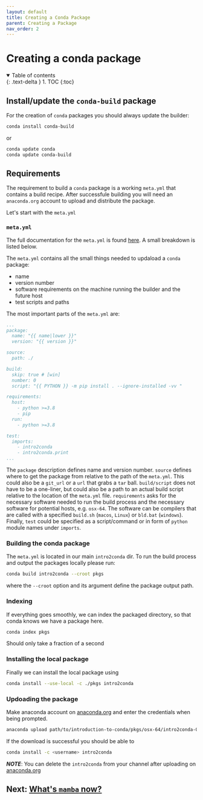 ```yaml
---
layout: default
title: Creating a Conda Package
parent: Creating a Package 
nav_order: 2
---
```


# Creating a conda package

<details open markdown="block">
  <summary>
    Table of contents
  </summary>
  {: .text-delta }
1. TOC
{:toc}
</details>

## Install/update the `conda-build` package

For the creation of `conda` packages you should always update the builder:
```bash
conda install conda-build
```
or
```bash
conda update conda
conda update conda-build
```

## Requirements

The requirement to build a `conda` package is a working `meta.yml` that contains
a build recipe. After successfule building you will need an `anaconda.org` 
account to upload and distribute the package.

Let's start with the `meta.yml`

### `meta.yml`

The full documentation for the `meta.yml` is found
[here](https://docs.conda.io/projects/conda-build/en/latest/resources/define-metadata.html#run).
A small breakdown is listed below.

The `meta.yml` contains all the small things needed to updaload a `conda`
package:
* name
* version number
* software requirements on the machine running the builder and the future host
* test scripts and paths

The most important parts of the `meta.yml` are:
```yaml
...
package:
  name: "{{ name|lower }}"
  version: "{{ version }}"

source:
  path: ./

build:
  skip: true # [win]
  number: 0
  script: "{{ PYTHON }} -m pip install . --ignore-installed -vv "

requirements:
  host:
    - python >=3.8
    - pip
  run:
    - python >=3.8

test:
  imports:
    - intro2conda
    - intro2conda.print
...
```
The `package` description defines name and version number. `source` defines
where to get the package from relative to the path of the `meta.yml`. This could
also be a `git_url` or a `url` that grabs a `tar` ball. `build/script` does not
have to be a one-liner, but could also be a path to an actual build script
relative to the location of the `meta.yml` file. `requirements` asks for the
necessary software needed to run the build process and the necessary software
for potential hosts, e.g. `osx-64`. The software can be compilers that are
called with a specified `build.sh` (`macos`, `Linux`) or `bld.bat` (`windows`).
Finally, `test` could be specified as a script/command or in form of `python`
module names under `imports`.

### Building the conda package

The `meta.yml` is located in our main `intro2conda` dir. 
To run the build
process and output the packages locally please run:
```bash 
conda build intro2conda --croot pkgs
```
where the `--croot` option and its argument define the package output path.

### Indexing

If everything goes smoothly, we can index the packaged directory, so that conda
knows we have a package here. 
```bash
conda index pkgs
```
Should only take a fraction of a second

### Installing the local package

Finally we can install the local package using
```bash
conda install --use-local -c ./pkgs intro2conda
```

### Updoading the package

Make anaconda account on [anaconda.org](https://anaconda.org/) and enter the
credentials when being prompted. 

```bash
anaconda upload path/to/introduction-to-conda/pkgs/osx-64/intro2conda-0.0.1-py310_0.tar.bz2
```

If the download is successful you should be able to
```bash
conda install -c <username> intro2conda
```

***NOTE***: You can delete the `intro2conda` from your channel after uploading
on [anaconda.org](https://anaconda.org/)


## Next: [What's `mamba` now?](../mamba.md)